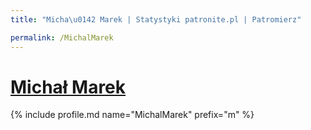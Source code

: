 ```yaml
---
title: "Micha\u0142 Marek | Statystyki patronite.pl | Patromierz"

permalink: /MichalMarek
---
```


# [Michał Marek](https://patronite.pl/MichalMarek)

{% include profile.md name="MichalMarek" prefix="m" %}
